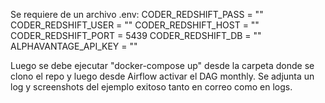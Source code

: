 Se requiere de un archivo .env:
CODER_REDSHIFT_PASS = ""
CODER_REDSHIFT_USER = ""
CODER_REDSHIFT_HOST = ""
CODER_REDSHIFT_PORT = 5439
CODER_REDSHIFT_DB = ""
ALPHAVANTAGE_API_KEY = ""

Luego se debe ejecutar "docker-compose up" desde la carpeta donde se clono el repo
y luego desde Airflow activar el DAG monthly. Se adjunta un log y screenshots del ejemplo exitoso tanto en correo como en logs.
